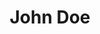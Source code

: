 ---
name: John Doe
title: John Doe
research_themes:
  - Algorithms
  - Machine Learning

additional_keywords:
  - Activity Recognition
  - Model Based Design
  - Scalability

technologies_languages:
  - R
  - Python

website: https://www.example.com/
additional_details: >-
  Feet, In pariatur adipisicing aliquip aliqua voluptate non nostrud est deserunt. Aliqua ex sint esse commodo fugiat ex ea laborum proident esse. Non est ullamco consectetur labore pariatur dolor cupidatat. Id in dolor pariatur consectetur aliquip.

  Ex in culpa elit culpa sit tempor commodo voluptate. Id laboris irure ut cillum aliqua eiusmod reprehenderit. Anim culpa in cillum mollit mollit in laboris esse Lorem ex in veniam culpa ipsum. Cupidatat cupidatat non cillum nostrud non non. Deserunt officia aliqua proident non amet in adipisicing Lorem do elit. Qui officia sit ullamco do culpa minim aliquip nulla ex cupidatat elit adipisicing ea voluptate. Eiusmod veniam magna ex exercitation laboris labore fugiat dolore qui adipisicing aliqua eu anim aliquip.
---